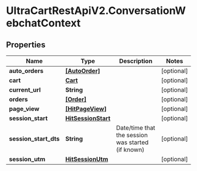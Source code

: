 # UltraCartRestApiV2.ConversationWebchatContext

## Properties

Name | Type | Description | Notes
------------ | ------------- | ------------- | -------------
**auto_orders** | [**[AutoOrder]**](AutoOrder.md) |  | [optional] 
**cart** | [**Cart**](Cart.md) |  | [optional] 
**current_url** | **String** |  | [optional] 
**orders** | [**[Order]**](Order.md) |  | [optional] 
**page_view** | [**[HitPageView]**](HitPageView.md) |  | [optional] 
**session_start** | [**HitSessionStart**](HitSessionStart.md) |  | [optional] 
**session_start_dts** | **String** | Date/time that the session was started (if known) | [optional] 
**session_utm** | [**HitSessionUtm**](HitSessionUtm.md) |  | [optional] 


